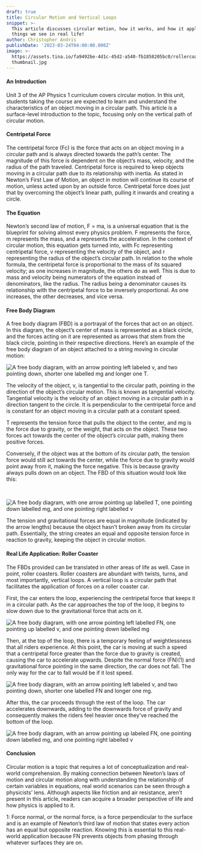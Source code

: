 ```yaml
---
draft: true
title: Circular Motion and Vertical Loops
snippet: >-
  This article discusses circular motion, how it works, and how it applies to
  things we see in real life!
author: Christopher Andris
publishDate: '2023-03-24T04:00:00.000Z'
image: >-
  https://assets.tina.io/fa9492be-4d1c-45d2-a540-fb1858205bc0/rollercoaster
  thumbnail.jpg
---
```


#### An Introduction

Unit 3 of the AP Physics 1 curriculum covers circular motion. In this unit, students taking the course are expected to learn and understand the characteristics of an object moving in a circular path. This article is a surface-level introduction to the topic, focusing only on the vertical path of circular motion.

#### Centripetal Force

The centripetal force (Fc) is the force that acts on an object moving in a circular path and is always directed towards the path’s center. The magnitude of this force is dependent on the object’s mass, velocity, and the radius of the path traveled. Centripetal force is required to keep objects moving in a circular path due to its relationship with inertia. As stated in Newton’s First Law of Motion, an object in motion will continue its course of motion, unless acted upon by an outside force. Centripetal force does just that by overcoming the object’s linear path, pulling it inwards and creating a circle.

#### The Equation

Newton’s second law of motion, F = ma, is a universal equation that is the blueprint for solving almost every physics problem. F represents the force, m represents the mass, and a represents the acceleration. In the context of circular motion, this equation gets turned into, with Fc representing centripetal force, v representing the velocity of the object, and r representing the radius of the object’s circular path. In relation to the whole formula, the centripetal force is proportional to the mass of its squared velocity; as one increases in magnitude, the others do as well. This is due to mass and velocity being numerators of the equation instead of denominators, like the radius. The radius being a denominator causes its relationship with the centripetal force to be inversely proportional. As one increases, the other decreases, and vice versa.

#### Free Body Diagram

A free body diagram (FBD) is a portrayal of the forces that act on an object. In this diagram, the object’s center of mass is represented as a black circle, and the forces acting on it are represented as arrows that stem from the black circle, pointing in their respective directions. Here’s an example of the free body diagram of an object attached to a string moving in circular motion:

![ A free body diagram, with an arrow pointing left labeled v, and two pointing down, shorter one labelled mg and longer one T.](https://assets.tina.io/fa9492be-4d1c-45d2-a540-fb1858205bc0/fb1.png "Free Body Diagram 1")

The velocity of the object, v, is tangential to the circular path, pointing in the direction of the object’s circular
motion. This is known as tangential velocity. Tangential velocity is the velocity of an object moving in a circular path in a direction tangent to the circle. It is perpendicular to the centripetal force and is constant for an object moving in a circular path at a constant speed.

T represents the tension force that pulls the object to the center, and mg is the force due to gravity, or the weight, that acts on the object. These two forces act towards the center of the object’s circular path, making them positive forces.

Conversely, if the object was at the bottom of its circular path, the tension force would still act towards the
center, while the force due to gravity would point away from it, making the force negative. This is because gravity always pulls down on an object. The FBD of this situation would look like this:

 

![A free body diagram, with one arrow pointing up labelled T, one pointing down labelled mg, and one pointing right labelled v](https://assets.tina.io/fa9492be-4d1c-45d2-a540-fb1858205bc0/fb2.png "")

The tension and gravitational forces are equal in magnitude (indicated by the arrow lengths) because the object hasn’t broken away from its circular path. Essentially, the string creates an equal and opposite tension force in reaction to gravity, keeping the object in circular motion.

#### Real Life Application: Roller Coaster

The FBDs provided can be translated in other areas of life as well. Case in point, roller coasters. Roller coasters are abundant with twists, turns, and most importantly, vertical loops. A vertical loop is a circular path that facilitates the application of forces on a roller coaster car.

First, the car enters the loop, experiencing the centripetal force that keeps it in a circular path. As the car approaches the top of the loop, it begins to slow down due to the gravitational force that acts on it.

![A free body diagram, with one arrow pointing left labelled FN, one pointing up labelled v, and one pointing down labelled mg](https://assets.tina.io/fa9492be-4d1c-45d2-a540-fb1858205bc0/fb3.png "")

Then, at the top of the loop, there is a temporary feeling of weightlessness that all riders experience. At this point, the car is moving at such a speed that a centripetal force greater than the force due to gravity is created, causing the car to accelerate upwards. Despite the normal force (FN)(1) and gravitational force pointing in the same direction, the car does not fall. The only way for the car to fall would be if it lost speed.

![ A free body diagram, with an arrow pointing left labeled v, and two pointing down, shorter one labelled FN and longer one mg.](https://assets.tina.io/fa9492be-4d1c-45d2-a540-fb1858205bc0/fb4.png "")

After this, the car proceeds through the rest of the loop. The car accelerates downwards, adding to the downwards force of gravity and consequently makes the riders feel heavier once they’ve reached the bottom of the loop.

![ A free body diagram, with an arrow pointing up labeled FN, one pointing down labelled mg, and one pointing right labelled v](https://assets.tina.io/fa9492be-4d1c-45d2-a540-fb1858205bc0/fb5.png "")

#### Conclusion

Circular motion is a topic that requires a lot of conceptualization and real-world comprehension. By making connection between Newton’s laws of motion and circular motion along with understanding the relationship of certain variables in equations, real world scenarios can be seen through a physicists’ lens. Although aspects like friction and air resistance, aren’t present in this article, readers can acquire a broader perspective of life and how physics is applied to it.

1: Force normal, or the normal force, is a force perpendicular to the surface and is an example of Newton’s third law of motion that states every action has an equal but opposite reaction. Knowing this is essential to this real-world application because FN prevents objects from phasing through whatever surfaces they are on.
